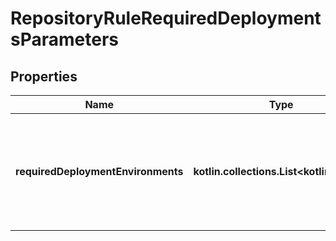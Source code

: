 
# RepositoryRuleRequiredDeploymentsParameters

## Properties
Name | Type | Description | Notes
------------ | ------------- | ------------- | -------------
**requiredDeploymentEnvironments** | **kotlin.collections.List&lt;kotlin.String&gt;** | The environments that must be successfully deployed to before branches can be merged. | 



